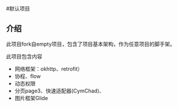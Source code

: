 #默认项目

## 介绍

此项目fork自empty项目，包含了项目基本架构，作为任意项目的脚手架。

此项目包含内容

- 网络框架：okhttp、retrofit）
- 协程、flow
- 动态权限
- 分页page3、快速适配器(CymChad)、
- 图片框架Glide